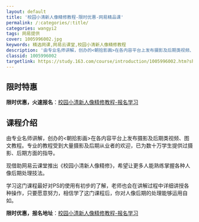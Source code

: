 ```yaml
---
layout: default
title: '校园小清新人像精修教程-限时优惠-网易精品课'
permalink: /:categories/:title/
categories: wangyi2
tags: 网易提供
cover: 1005996002.jpg
keywords: 精选网课,网易云课堂,校园小清新人像精修教程
description: '由专业名师讲解，创办的<朝拾影画>在各内容平台上发布摄影及后期类视频、图文教程。专业的教程受到大量摄影及后期从业者的欢迎'
classid: 1005996002
targetlink: https://study.163.com/course/introduction/1005996002.htm?share=1&shareId=1025206652&utm_campaign=share&utm_medium=iphoneShare&utm_source=&utm_u=1025206652
---
```


## 限时特惠

**限时优惠，火速报名**：[校园小清新人像精修教程-报名学习](https://study.163.com/course/introduction/1005996002.htm?share=1&shareId=1025206652&utm_campaign=share&utm_medium=iphoneShare&utm_source=&utm_u=1025206652)

## 课程介绍

由专业名师讲解，创办的<朝拾影画>在各内容平台上发布摄影及后期类视频、图文教程。专业的教程受到大量摄影及后期从业者的欢迎，已为数十万学生提供过摄影、后期方面的指导。

现借助网易云课堂推出《校园小清新人像精修》，希望让更多人能熟练掌握各种人像后期处理技法。

学习这门课程最好对PS的使用有初步的了解，老师也会在讲解过程中详细讲授各种操作，只要愿意努力，相信学了这门课程后，你对人像后期的处理能够运用自如。

**限时优惠，报名地址**：[校园小清新人像精修教程-报名学习](https://study.163.com/course/introduction/1005996002.htm?share=1&shareId=1025206652&utm_campaign=share&utm_medium=iphoneShare&utm_source=&utm_u=1025206652)

